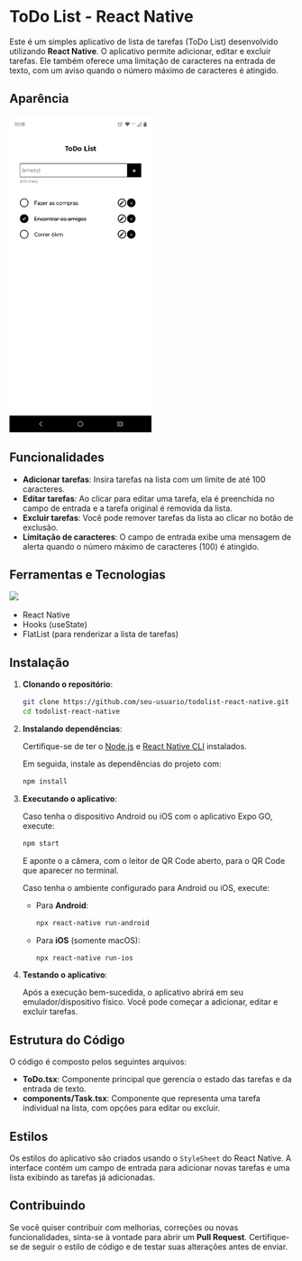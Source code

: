 # ToDo List - React Native

Este é um simples aplicativo de lista de tarefas (ToDo List) desenvolvido utilizando **React Native**. O aplicativo permite adicionar, editar e excluir tarefas. Ele também oferece uma limitação de caracteres na entrada de texto, com um aviso quando o número máximo de caracteres é atingido.

## Aparência

<img src="assets/screenshot.jpeg" width="50%"/>

## Funcionalidades

- **Adicionar tarefas**: Insira tarefas na lista com um limite de até 100 caracteres.
- **Editar tarefas**: Ao clicar para editar uma tarefa, ela é preenchida no campo de entrada e a tarefa original é removida da lista.
- **Excluir tarefas**: Você pode remover tarefas da lista ao clicar no botão de exclusão.
- **Limitação de caracteres**: O campo de entrada exibe uma mensagem de alerta quando o número máximo de caracteres (100) é atingido.

## Ferramentas e Tecnologias

<img src="https://devtop.io/wp-content/uploads/2022/10/react-native-1.png" width="120px" />

- React Native
- Hooks (useState)
- FlatList (para renderizar a lista de tarefas)

## Instalação

1. **Clonando o repositório**:

   ```bash
   git clone https://github.com/seu-usuario/todolist-react-native.git
   cd todolist-react-native
   ```

2. **Instalando dependências**:

   Certifique-se de ter o [Node.js](https://nodejs.org/) e [React Native CLI](https://reactnative.dev/docs/environment-setup) instalados.

   Em seguida, instale as dependências do projeto com:

   ```bash
   npm install
   ```

3. **Executando o aplicativo**:

   Caso tenha o dispositivo Android ou iOS com o aplicativo Expo GO, execute:
   
     ```bash
     npm start
     ```

    E aponte o a câmera, com o leitor de QR Code aberto, para o QR Code que aparecer no terminal.

   Caso tenha o ambiente configurado para Android ou iOS, execute:

   - Para **Android**:

     ```bash
     npx react-native run-android
     ```

   - Para **iOS** (somente macOS):

     ```bash
     npx react-native run-ios
     ```

4. **Testando o aplicativo**:

   Após a execução bem-sucedida, o aplicativo abrirá em seu emulador/dispositivo físico. Você pode começar a adicionar, editar e excluir tarefas.

## Estrutura do Código

O código é composto pelos seguintes arquivos:

- **ToDo.tsx**: Componente principal que gerencia o estado das tarefas e da entrada de texto.
- **components/Task.tsx**: Componente que representa uma tarefa individual na lista, com opções para editar ou excluir.

## Estilos

Os estilos do aplicativo são criados usando o `StyleSheet` do React Native. A interface contém um campo de entrada para adicionar novas tarefas e uma lista exibindo as tarefas já adicionadas.

## Contribuindo

Se você quiser contribuir com melhorias, correções ou novas funcionalidades, sinta-se à vontade para abrir um **Pull Request**. Certifique-se de seguir o estilo de código e de testar suas alterações antes de enviar.